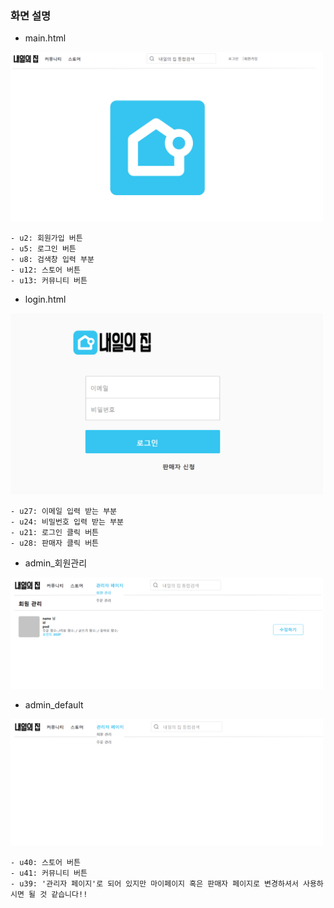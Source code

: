 ### 화면 설명

- main.html

<img src="images/main_screen.PNG" width="500"/>

    - u2: 회원가입 버튼
    - u5: 로그인 버튼
    - u8: 검색창 입력 부분
    - u12: 스토어 버튼
    - u13: 커뮤니티 버튼

- login.html

<img src="images/login_screen.PNG" width="500"/>

    - u27: 이메일 입력 받는 부분
    - u24: 비밀번호 입력 받는 부분
    - u21: 로그인 클릭 버튼
    - u28: 판매자 클릭 버튼
    
- admin_회원관리

<img src="images/detail_screen.PNG" width="500"/>

- admin_default

<img src="images/top_bar.PNG" width="500"/>

    - u40: 스토어 버튼
    - u41: 커뮤니티 버튼
    - u39: '관리자 페이지'로 되어 있지만 마이페이지 혹은 판매자 페이지로 변경하셔서 사용하시면 될 것 같습니다!!

